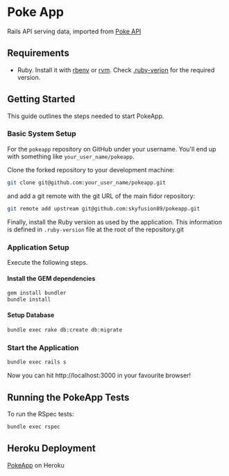 # Poke App

Rails API serving data, imported from [Poke API](https://pokeapi.co/)

## Requirements

* Ruby. Install it with [rbenv](https://github.com/rbenv/rbenv) or [rvm](https://rvm.io). Check [.ruby-verion](.ruby-version) for the required version.

## Getting Started

This guide outlines the steps needed to start PokeApp.

### Basic System Setup

For the `pokeapp` repository on GitHub under your username. You'll end up with something like `your_user_name/pokeapp`.

Clone the forked repository to your development machine:

```sh
git clone git@github.com:your_user_name/pokeapp.git
```

and add a git remote with the git URL of the main fidor repository:

```sh
git remote add upstream git@github.com:skyfusion89/pokeapp.git
```

Finally, install the Ruby version as used by the application. This information is defined in `.ruby-version` file at the root of the repository.git

### Application Setup

Execute the following steps.

#### Install the GEM dependencies

```sh
gem install bundler
bundle install
```

#### Setup Database

```sh
bundle exec rake db:create db:migrate
```

### Start the Application

```sh
bundle exec rails s
```

Now you can hit http://localhost:3000 in your favourite browser!

## Running the PokeApp Tests

To run the RSpec tests:

```sh
bundle exec rspec
```

## Heroku Deployment

[PokeApp]() on Heroku
